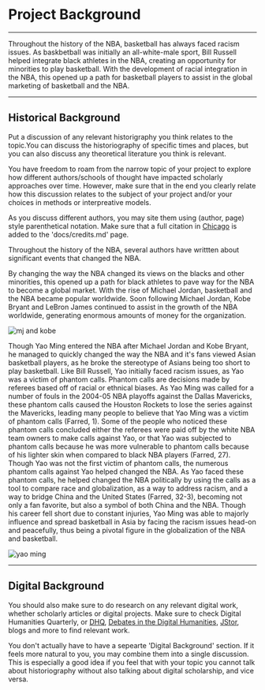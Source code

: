 # Project Background

---

Throughout the history of the NBA, basketball has always faced racism issues. As baskbetball was initially an all-white-male sport, Bill Russell helped integrate black athletes in the NBA, creating an opportunity for minorities to play basketball. With the development of racial integration in the NBA, this opened up a path for basketball players to assist in the global marketing of basketball and the NBA.

---

## Historical Background

Put a discussion of any relevant historigraphy you think relates to the topic.You can discuss the historiography of specific times and places, but you can also discuss any theoretical literature you think is relevant.

You have freedom to roam from the narrow topic of your project to explore how different authors/schools of thought have impacted scholarly approaches over time. However, make sure that in the end you clearly relate how this discussion relates to the subject of your project and/or your choices in methods or interpreative models.

As you discuss different authors, you may site them using (author, page) style parenthetical notation. Make sure that a full citation in [Chicago](http://chicagomanualofstyle.org) is added to the 'docs/credits.md' page.

Throughout the history of the NBA, several authors have writtten about significant events that changed the NBA. 

By changing the way the NBA changed its views on the blacks and other minorities, this opened up a path for black athletes to pave way for the NBA to become a global market. With the rise of Michael Jordan, basketball and the NBA became popular worldwide. Soon following Michael Jordan, Kobe Bryant and LeBron James continued to assist in the growth of the NBA worldwide, generating enormous amounts of money for the organization. 

![mj and kobe](http://images.tmz.com/2016/04/12/0412-kobe-bryant-iconic-moments00-1.jpg)

Though Yao Ming entered the NBA after Michael Jordan and Kobe Bryant, he managed to quickly changed the way the NBA and it's fans viewed Asian basketball players, as he broke the stereotype of Asians being too short to play basketball. Like Bill Russell, Yao initially faced racism issues, as Yao was a victim of phantom calls. Phantom calls are decisions made by referees based off of racial or ethnical biases. As Yao Ming was called for a number of fouls in the 2004-05 NBA playoffs against the Dallas Mavericks, these phantom calls caused the Houston Rockets to lose the series against the Mavericks, leading many people to believe that Yao Ming was a victim of phantom calls (Farred, 1). Some of the people who noticed these phantom calls concluded either the referees were paid off by the white NBA team owners to make calls against Yao, or that Yao was subjected to phantom calls because he was more vulnerable to phantom calls because of his lighter skin when compared to black NBA players (Farred, 27). Though Yao was not the first victim of phantom calls, the numerous phantom calls against Yao helped changed the NBA. As Yao faced these phantom calls, he helped changed the NBA politically by using the calls as a tool to compare race and globalization, as a way to address racism, and a way to bridge China and the United States (Farred, 32-3), becoming not only a fan favorite, but also a symbol of both China and the NBA. Though his career fell short due to constant injuries, Yao Ming was able to majorly influence and spread basketball in Asia by facing the racism issues head-on and peacefully, thus being a pivotal figure in the globalization of the NBA and basketball.

![yao ming](https://usatftw.files.wordpress.com/2014/10/c01-shaq-23.jpg?w=1000&h=600&crop=1)

---

## Digital Background

You should also make sure to do research on any relevant digital work, whether scholarly articles or digital projects. Make sure to check Digital Humanities Quarterly, or [DHQ](http://www.digitalhumanities.org/dhq/), [Debates in the Digital Humanities](http://dhdebates.gc.cuny.edu/), [JStor](https://jstor.org), blogs and more to find relevant work.

You don't actually have to have a sepearte 'Digital Background' section. If it feels more natural to you, you may combine them into a single discussion. This is especially a good idea if you feel that with your topic you cannot talk about historiography without also talking about digital scholarship, and vice versa.
